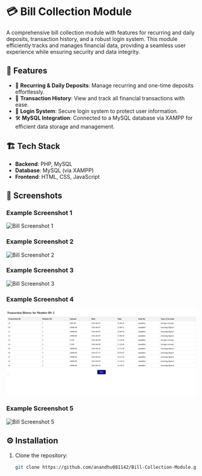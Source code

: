 # 💳 Bill Collection Module

A comprehensive bill collection module with features for recurring and daily deposits, transaction history, and a robust login system. This module efficiently tracks and manages financial data, providing a seamless user experience while ensuring security and data integrity.

## 🚀 Features

- 🔄 **Recurring & Daily Deposits**: Manage recurring and one-time deposits effortlessly.
- 📜 **Transaction History**: View and track all financial transactions with ease.
- 🔐 **Login System**: Secure login system to protect user information.
- 🛠 **MySQL Integration**: Connected to a MySQL database via XAMPP for efficient data storage and management.

## 🏗️ Tech Stack

- **Backend**: PHP, MySQL
- **Database**: MySQL (via XAMPP)
- **Frontend**: HTML, CSS, JavaScript

## 📸 Screenshots

### Example Screenshot 1
![Bill Screenshot 1](https://github.com/anandhu081142/Bill-Collection-Module/blob/main/assets/1%20bill.png)

### Example Screenshot 2
![Bill Screenshot 2](https://github.com/anandhu081142/Bill-Collection-Module/blob/main/assets/2%20bill.png)

### Example Screenshot 3
![Bill Screenshot 3](https://github.com/anandhu081142/Bill-Collection-Module/blob/main/assets/3%20bill.png)

### Example Screenshot 4
![Bill Screenshot](https://github.com/anandhu081142/Bill-Collection-Module/blob/main/assests/4%20bill.png)

### Example Screenshot 5
![Bill Screenshot 5](https://github.com/anandhu081142/Bill-Collection-Module/blob/main/assets/5%20bill.png)

## ⚙️ Installation

1. Clone the repository:
   ```bash
   git clone https://github.com/anandhu081142/Bill-Collection-Module.git

